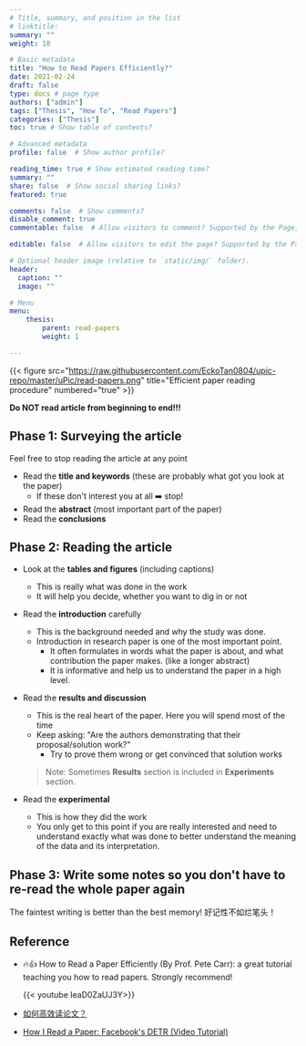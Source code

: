 ```yaml
---
# Title, summary, and position in the list
# linktitle: 
summary: ""
weight: 10

# Basic metadata
title: "How to Read Papers Efficiently?"
date: 2021-02-24
draft: false
type: docs # page type
authors: ["admin"]
tags: ["Thesis", "How To", "Read Papers"]
categories: ["Thesis"]
toc: true # Show table of contents?

# Advanced metadata
profile: false  # Show author profile?

reading_time: true # Show estimated reading time?
summary: ""
share: false  # Show social sharing links?
featured: true

comments: false  # Show comments?
disable_comment: true
commentable: false  # Allow visitors to comment? Supported by the Page, Post, and Docs content types.

editable: false  # Allow visitors to edit the page? Supported by the Page, Post, and Docs content types.

# Optional header image (relative to `static/img/` folder).
header:
  caption: ""
  image: ""

# Menu
menu: 
    thesis:
        parent: read-papers
        weight: 1

---
```


{{< figure src="https://raw.githubusercontent.com/EckoTan0804/upic-repo/master/uPic/read-papers.png" title="Efficient paper reading procedure" numbered="true" >}}

**Do NOT read article from beginning to end!!!**

## Phase 1: Surveying the article 

Feel free to stop reading the article at any point

- Read the **title and keywords** (these are probably what got you look at the paper)
  - If these don't interest you at all ➡️ stop!
- Read the **abstract** (most important part of the paper)
- Read the **conclusions**

## Phase 2: Reading the article

- Look at the **tables and figures** (including captions)
  - This is really what was done in the work
  - It will help you decide, whether you want to dig in or not
- Read the **introduction** carefully
  - This is the background needed and why the study was done.
  - Introduction in research paper is one of the most important point.
    - It often formulates in words what the paper is about, and what contribution the paper makes. (like a longer abstract)
    - It is informative and help us to understand the paper in a high level.
- Read the **results and discussion**
  - This is the real heart of the paper. Here you will spend most of the time
  - Keep asking: "Are the authors demonstrating that their proposal/solution work?"
    - Try to prove them wrong or get convinced that solution works
  
  > Note: Sometimes **Results** section is included in **Experiments** section.
  
- Read the **experimental**
  - This is how they did the work
  - You only get to this point if you are really interested and need to understand exactly what was done to better understand the meaning of the data and its interpretation.

## Phase 3: Write some **notes** so you don't have to re-read the whole paper again

The faintest writing is better than the best memory! 好记性不如烂笔头！



## Reference

- 🔥👍 How to Read a Paper Efficiently (By Prof. Pete Carr): a great tutorial teaching you how to read papers. Strongly recommend!

  {{< youtube IeaD0ZaUJ3Y>}}
  
- [如何高效读论文？](http://blog.sciencenet.cn/blog-377709-1106732.html)

- [How I Read a Paper: Facebook's DETR (Video Tutorial)](https://www.youtube.com/watch?v=Uumd2zOOz60&ab_channel=YannicKilcher)

